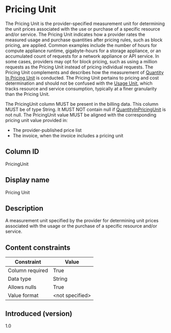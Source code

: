 # Pricing Unit

The Pricing Unit is the provider-specified measurement unit for determining the unit prices associated with the use or purchase of a specific resource and/or service. The Pricing Unit indicates how a provider rates the measured usage and purchase quantities after pricing rules, such as block pricing, are applied. Common examples include the number of hours for compute appliance runtime, gigabyte-hours for a storage appliance, or an accumulated count of requests for a network appliance or API service. In some cases, providers may opt for block pricing, such as using a million requests as the Pricing Unit instead of pricing individual requests. The Pricing Unit complements and describes how the measurement of [Quantity In Pricing Unit](#quantityinpricingunit) is conducted. The Pricing Unit pertains to pricing and cost determination and should not be confused with the [Usage Unit](#usageunit), which tracks resource and service consumption, typically at a finer granularity than the Pricing Unit.

The PricingUnit column MUST be present in the billing data. This column MUST be of type String. It MUST NOT contain null if [QuantityInPricingUnit](#quantityinpricingunit) is not null. The PricingUnit value MUST be aligned with the corresponding pricing unit value provided in:

* The provider-published price list
* The invoice, when the invoice includes a pricing unit

## Column ID

PricingUnit

## Display name

Pricing Unit

## Description

A measurement unit specified by the provider for determining unit prices associated with the usage or the purchase of a specific resource and/or service.

## Content constraints

| Constraint      | Value           |
|-----------------|-----------------|
| Column required | True            |
| Data type       | String          |
| Allows nulls    | True            |
| Value format    | \<not specified> |

## Introduced (version)

1.0
